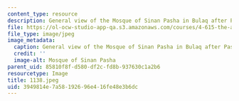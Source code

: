 ```yaml
---
content_type: resource
description: General view of the Mosque of Sinan Pasha in Bulaq after Pascal Coste.
file: https://ol-ocw-studio-app-qa.s3.amazonaws.com/courses/4-615-the-architecture-of-cairo-spring-2002/3949814e7a58192696e416fe48e3b6dc_1138.jpeg
file_type: image/jpeg
image_metadata:
  caption: General view of the Mosque of Sinan Pasha in Bulaq after Pascal Coste.
  credit: ''
  image-alt: Mosque of Sinan Pasha
parent_uid: 85810f8f-d580-df2c-fd8b-937630c1a2b6
resourcetype: Image
title: 1138.jpeg
uid: 3949814e-7a58-1926-96e4-16fe48e3b6dc
---
```

